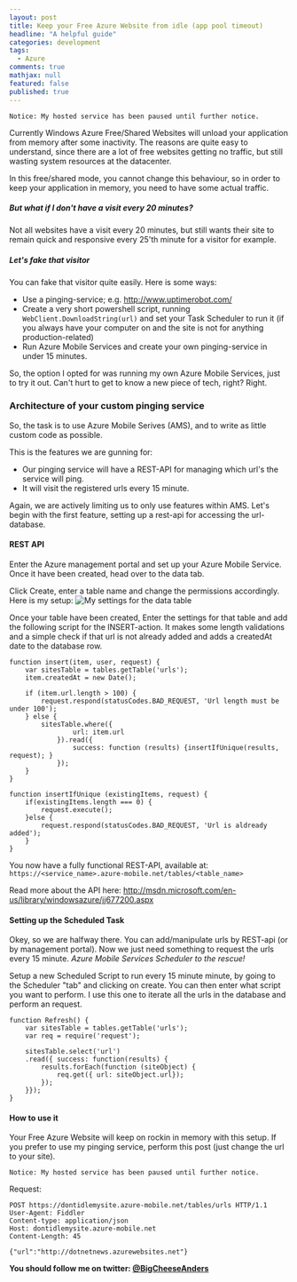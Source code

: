 ```yaml
---
layout: post
title: Keep your Free Azure Website from idle (app pool timeout)
headline: "A helpful guide"
categories: development
tags: 
  - Azure
comments: true
mathjax: null
featured: false
published: true
---
```


	Notice: My hosted service has been paused until further notice.

Currently Windows Azure Free/Shared Websites will unload your application from memory after some inactivity. The reasons are quite easy to understand, since there are a lot of free websites getting no traffic, but still wasting system resources at the datacenter. 

In this free/shared mode, you cannot change this behaviour, so in order to keep your application in memory, you need to have some actual traffic.

##### But what if I don't have a visit every 20 minutes?

Not all websites have a visit every 20 minutes, but still wants their site to remain quick and responsive every 25'th minute for a visitor for example.

##### Let's fake that visitor

You can fake that visitor quite easily. Here is some ways:

* Use a pinging-service; e.g. http://www.uptimerobot.com/
* Create a very short powershell script, running `WebClient.DownloadString(url)` and set your Task Scheduler to run it (if you always have your computer on and the site is not for anything production-related)
* Run Azure Mobile Services and create your own pinging-service in under 15 minutes.

So, the option I opted for was running my own Azure Mobile Services, just to try it out. Can't hurt to get to know a new piece of tech, right? Right.

### Architecture of your custom pinging service
So, the task is to use Azure Mobile Serives (AMS), and to write as little custom code as possible.

This is the features we are gunning for: 

* Our pinging service will have a REST-API for managing which url's the service will ping.
* It will visit the registered urls every 15 minute.

Again, we are actively limiting us to only use features within AMS.
Let's begin with the first feature, setting up a rest-api for accessing the url-database.

#### REST API
Enter the Azure management portal and set up your Azure Mobile Service.
Once it have been created, head over to the data tab.

Click Create, enter a table name and change the permissions accordingly. Here is my setup:
![My settings for the data table](https://ktdnhg.dm1.livefilestore.com/y2ptxxWq1c3Rgxw2UxUyUmTIkT4wPY3mFQ83iuR_4yjSeHwEzVjo2MSAQ55qWTRSe8y1-1liSRFKB19k4rRnhhAQFsThpODBPhLXFekKk1tuhM/AMSdb.png?psid=1)

Once your table have been created, Enter the settings for that table and add the following script for the INSERT-action. It makes some length validations and a simple check if that url is not already added and adds a createdAt date to the database row.

    function insert(item, user, request) {
    	var sitesTable = tables.getTable('urls');
        item.createdAt = new Date();
        
        if (item.url.length > 100) {
            request.respond(statusCodes.BAD_REQUEST, 'Url length must be under 100');
        } else {
            sitesTable.where({
                    url: item.url
                }).read({
                    success: function (results) {insertIfUnique(results, request); }
                });        
        }
    }
    
    function insertIfUnique (existingItems, request) {
    	if(existingItems.length === 0) {
        	request.execute();
        }else {
        	request.respond(statusCodes.BAD_REQUEST, 'Url is aldready added');
        }
    }

You now have a fully functional REST-API, available at: 
`https://<service_name>.azure-mobile.net/tables/<table_name>`

Read more about the API here:
http://msdn.microsoft.com/en-us/library/windowsazure/jj677200.aspx

#### Setting up the Scheduled Task
Okey, so we are halfway there. You can add/manipulate urls by REST-api (or by management portal). Now we just need something to request the urls every 15 minute. *Azure Mobile Services Scheduler to the rescue!*

Setup a new Scheduled Script to run every 15 minute minute, by going to the Scheduler "tab" and clicking on create. You can then enter what script you want to perform. I use this one to iterate all the urls in the database and perform an request.

    function Refresh() {
        var sitesTable = tables.getTable('urls');
        var req = require('request');
        
        sitesTable.select('url')
        .read({ success: function(results) {
            results.forEach(function (siteObject) {	
                req.get({ url: siteObject.url});       
            });
        }});    
    }

#### How to use it
Your Free Azure Website will keep on rockin in memory with this setup.
If you prefer to use my pinging service, perform this post (just change the url to your site).
    
	Notice: My hosted service has been paused until further notice.  

Request:

    POST https://dontidlemysite.azure-mobile.net/tables/urls HTTP/1.1
    User-Agent: Fiddler
    Content-type: application/json
    Host: dontidlemysite.azure-mobile.net
    Content-Length: 45
    
    {"url":"http://dotnetnews.azurewebsites.net"}

**You should follow me on twitter: [@BigCheeseAnders](https://twitter.com/BigCheeseAnders)**